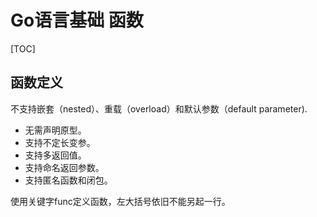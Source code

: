 # Go语言基础 函数

[TOC]

## 函数定义

不支持嵌套（nested）、重载（overload）和默认参数（default parameter).

- 无需声明原型。
- 支持不定长变参。
- 支持多返回值。
- 支持命名返回参数。
- 支持匿名函数和闭包。

使用关键字func定义函数，左大括号依旧不能另起一行。

```go

```

